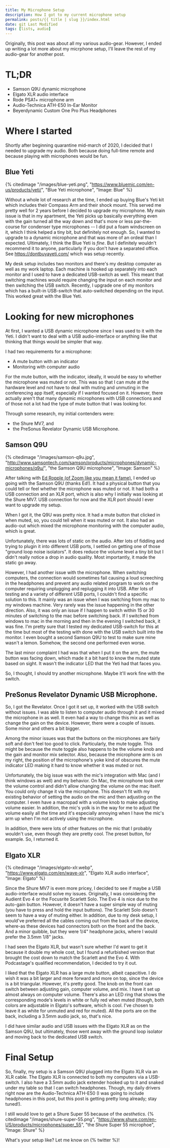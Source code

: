 ```yaml
---
title: My Microphone Setup
description: How I got to my current microphone setup
permalink: posts/{{ title | slug }}/index.html
date: git Last Modified
tags: [lists, audio]
---
```

Originally, this post was about all my various audio-gear. However, I ended up writing a lot more about my micrphone setup, I'll leave the rest of my audio-gear for another post.

# TL;DR
- Samson Q9U dynamic microphone
- Elgato XLR audio interface
- Rode PSA1+ microphone arm
- Audio-Technica ATH-E50 In-Ear Monitor
- Beyerdynamic Custom One Pro Plus Headphones

# Where I started
Shortly after beginning quarantine mid-march of 2020, I decided that I needed to upgrade my audio. Both because doing full-time remote and because playing with microphones would be fun.

## Blue Yeti
{% citedimage "/images/blue-yeti.png", "https://www.bluemic.com/en-us/products/yeti/", "Blue Yeti microphone", "Image: Blue" %}

Without a whole lot of research at the time, I ended up buying Blue's Yeti kit which includes their Compass Arm and their shock mount. This served me pretty well for 2 years before I decided to upgrade my microphone.
My main issue is that in my apartment, the Yeti picks up basically everything even with the gain turned all the way down and that's more or less par-the-course for condenser type microphones -- I did put a foam windscreen on it, which I think helped a tiny bit, but definitely not enough. So, I wanted to upgrade to a dynamic microphone and that was more of an ordeal than I expected.
Ultimately, I think the Blue Yeti is _fine_. But I definitely wouldn't recommend it to anyone, particularly if you don't have a separated office. See https://dontbuyayeti.com/ which was setup recently.

My desk setup includes two monitors and there's my desktop computer as well as my work laptop. Each machine is hooked up separately into each monitor and I used to have a dedicated USB-switch as well. This meant that switching machines would require changing the input on each monitor and then switching the USB switch. Recently, I upgrade one of my monitors which has a built-in USB-switch that auto-switched depending on the input. This worked great with the Blue Yeti.

# Looking for new microphones
At first, I wanted a USB dynamic microphone since I was used to it with the Yeti. I didn't want to deal with a USB audio-interface or anything like that thinking that things would be simpler that way.

I had two requirements for a microphone:
- A mute button with an indicator
- Monitoring with computer audio

For the mute button, with the indicator, ideally, it would be easy to whether the microphone was muted or not. This was so that I can mute at the hardware level and not have to deal with muting and unmuting in the conferencing app itself, especially if I wanted focused on it. However, there actually aren't that many dynamic microphones with USB connections and of those not a lot had the type of mute button that I was looking for.

Through some research, my initial contenders were:
- the Shure MV7, and
- the PreSonus Revelator Dynamic USB Microphone.

## Samson Q9U
{% citedimage "/images/samson-q9u.jpg", "http://www.samsontech.com/samson/products/microphones/dynamic-microphones/q9u/", "the Samson Q9U microphone", "Image: Samson" %}

After talking with [Ed Ropple (of Zoom like you mean it fame)](https://www.mux.com/blog/zoom-like-you-mean-it-1), I ended up going with the Samson Q9U (thanks Ed!). It had a physical button that you could tell or feel whether the microphone was muted or not. It had both a USB connection and an XLR port, which is also why I initially was looking at the Shure MV7. USB connection for now and the XLR port should I ever want to upgrade my setup.

When I got it, the Q9U was pretty nice. It had a mute button that clicked in when muted, so, you could tell when it was muted or not. It also had an audio-out which mixed the microphone monitoring with the computer audio, which is great.

Unfortunately, there was lots of static on the audio. After lots of fiddling and trying to plugin it into different USB ports, I settled on getting one of those "ground loop noise isolators". It does reduce the volume level a tiny bit but I didn't really notice a drop in audio quality. Most importantly, it made the static go away.

However, I had another issue with the microphone. When switching computers, the connection would sometimes fail causing a loud screeching in the headphones and prevent any audio related program to work on the computer requiring unplugging and replugging it into USB. After lots of testing and a variety of different USB ports, I couldn't find a specific solution to this. It mainly was an issue when I was switching from my mac to my windows machine. Very rarely was the issue happening in the other direction. Also, it was only an issue if I happen to switch within 15 or 30 minutes of switching to the mac before switching back. If I switched from windows to mac in the morning and then in the evening I switched back, it was fine. I'm pretty sure that I tested my dedicated USB-switch for this at the time but most of the testing with done with the USB switch built into the monitor. I even bought a second Samson Q9U to test to make sure mine wasn't a lemon. Somehow, the second one performed even worse.

The last minor complaint I had was that when I put it on the arm, the mute button was facing down, which made it a bit hard to know the muted state based on sight. It wasn't the indicator LED that the Yeti had that faces you.

So, I thought, I should try another microphone. Maybe it'll work fine with the switch.

## PreSonus Revelator Dynamic USB Microphone.
So, I got the Revelator. Once I got it set up, it worked with the USB switch without issues. I was able to listen to computer audio through it and it mixed the microphone in as well. It even had a way to change this mix as well as change the gain on the device. However, there were a couple of issues. Some minor and others a bit bigger.

Among the minor issues was that the buttons on the micrphones are fairly soft and don't feel too good to click. Particularly, the mute toggle. This might be because the mute toggle also happens to be the volume knob and the gain and monitor mix selector. Also, because the microphone arm is on my right, the position of the microphone's yoke kind of obscures the mute indicator LED making it hard to know whether it was muted or not.

Unfortunately, the big issue was with the mic's integration with Mac (and I think windows as well) and my behavior. On Mac, the microphone took over the volume control and didn't allow changing the volume on the mac itself. You could only change it via the microphone. This doesn't fit with my existing behavior of setting the audio on the mic and then adjusting on the computer. I even have a macropad with a volume knob to make adjusting volume easier. In addition, the mic's yolk is in the way for me to adjust the volume easily all the time and it's especially annoying when I have the mic's arm up when I'm not actively using the microphone.

In addition, there were lots of other features on the mic that I probably wouldn't use, even though they are pretty cool. The preset button, for example. So, I returned it.

## Elgato XLR
{% citedimage "/images/elgato-xlr.webp", "https://www.elgato.com/en/wave-xlr", "Elgato XLR audio interface", "Image: Elgato" %}

Since the Shure MV7 is even more pricey, I decided to see if maybe a USB audio-interface would solve my issues. Originally, I was considering the Audient Evo 4 or the Focusrite Scarlett Solo. The Evo 4 is nice due to the auto-gain button. However, it doesn't have a super simple way of muting (you have to press and hold the input buttons). The Scarlett Solo doesn't seem to have a way of muting either. In addition, due to my desk setup, I would've preferred all the cables coming out from the back of the device, where-as these devices had connectors both on the front and the back. And a minor quibble, but they were 1/4" headphone jacks, where I would prefer the 3.5mm 1/8" jacks.

I had seen the Elgato XLR, but wasn't sure whether I'd want to get it because it double my whole cost, but I found a refurbished version that brought the cost down to match the Scarlett and the Evo 4. With Podcastage's qualified recommendation, I decided to try it out.

I liked that the Elgato XLR has a large mute button, albeit capacitive. I do wish it was a bit larger and more forward and more on top, since the device is a bit triangular. However, it's pretty good. The knob on the front can switch between adjusting gain, computer volume, and mix. I have it set up almost always on computer volume. There's also an LED ring that shows the corresponding mode's levels in white or fully red when muted (though, both colors are adjustable in Elgato's software, which is cool. I've chosen to leave it as white for unmuted and red for muted). All the ports are on the back, including a 3.5mm audio jack, so, that's nice.

I did have similar audio and USB issues with the Elgato XLR as on the Samson Q9U, but ultimately, those went away with the ground loop isolator and moving back to the dedicated USB switch.


# Final Setup
So, finally, my setup is a Samson Q9U plugged into the Elgato XLR via an XLR cable. The Elgato XLR is connected to both my computers via a USB-switch. I also have a 3.5mm audio jack extender hooked up to it and snaked under my table so that I can switch headphones. Though, my daily drivers right now are the Audio-Technica ATH-E50 (I was going to include headphones in this post, but this post is getting pretty long already; stay tuned!).

I still would love to get a Shure Super 55 because of the _aesthetics_.
{% citedimage "/images/shure-super-55.png", "https://www.shure.com/en-US/products/microphones/super_55", "the Shure Super 55 microphoe", "Image: Shure" %}

What's your setup like? Let me know on {% twitter %}!
